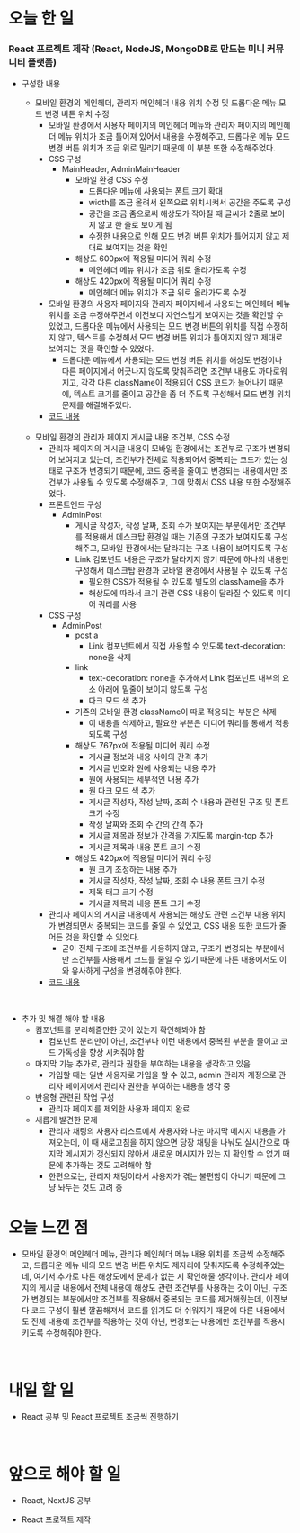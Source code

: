 # 오늘 한 일

### React 프로젝트 제작 (React, NodeJS, MongoDB로 만드는 미니 커뮤니티 플랫폼)

- 구성한 내용

  - 모바일 환경의 메인헤더, 관리자 메인헤더 내용 위치 수정 및 드롭다운 메뉴 모드 변경 버튼 위치 수정
    - 모바일 환경에서 사용자 페이지의 메인헤더 메뉴와 관리자 페이지의 메인헤더 메뉴 위치가 조금 틀어져 있어서 내용을 수정해주고, 드롭다운 메뉴 모드 변경 버튼 위치가 조금 위로 밀리기 때문에 이 부분 또한 수정해주었다.
    - CSS 구성
      - MainHeader, AdminMainHeader
        - 모바일 환경 CSS 수정
          - 드롭다운 메뉴에 사용되는 폰트 크기 확대
          - width를 조금 올려서 왼쪽으로 위치시켜서 공간을 주도록 구성
          - 공간을 조금 줌으로써 해상도가 작아질 때 글씨가 2줄로 보이지 않고 한 줄로 보이게 됨
          - 수정한 내용으로 인해 모드 변경 버튼 위치가 틀어지지 않고 제대로 보여지는 것을 확인
        - 해상도 600px에 적용될 미디어 쿼리 수정
          - 메인헤더 메뉴 위치가 조금 위로 올라가도록 수정
        - 해상도 420px에 적용될 미디어 쿼리 수정
          - 메인헤더 메뉴 위치가 조금 위로 올라가도록 수정
    - 모바일 환경의 사용자 페이지와 관리자 페이지에서 사용되는 메인헤더 메뉴 위치를 조금 수정해주면서 이전보다 자연스럽게 보여지는 것을 확인할 수 있었고, 드롭다운 메뉴에서 사용되는 모드 변경 버튼의 위치를 직접 수정하지 않고, 텍스트를 수정해서 모드 변경 버튼 위치가 틀어지지 않고 제대로 보여지는 것을 확인할 수 있었다.
      - 드롭다운 메뉴에서 사용되는 모드 변경 버튼 위치를 해상도 변경이나 다른 페이지에서 어긋나지 않도록 맞춰주려면 조건부 내용도 까다로워지고, 각각 다른 className이 적용되어 CSS 코드가 늘어나기 때문에, 텍스트 크기를 줄이고 공간을 좀 더 주도록 구성해서 모드 변경 위치 문제를 해결해주었다.
    - [코드 내용](https://github.com/jeongsangtae/mini-community-platform/commit/8d723205550ef22e5d0dd6793c56aca5d4c84137)

  <br />

  - 모바일 환경의 관리자 페이지 게시글 내용 조건부, CSS 수정
    - 관리자 페이지의 게시글 내용이 모바일 환경에서는 조건부로 구조가 변경되어 보여지고 있는데, 조건부가 전체로 적용되어서 중복되는 코드가 있는 상태로 구조가 변경되기 때문에, 코드 중복을 줄이고 변경되는 내용에서만 조건부가 사용될 수 있도록 수정해주고, 그에 맞춰서 CSS 내용 또한 수정해주었다.
    - 프론트엔드 구성
      - AdminPost
        - 게시글 작성자, 작성 날짜, 조회 수가 보여지는 부분에서만 조건부를 적용해서 데스크탑 환경일 때는 기존의 구조가 보여지도록 구성해주고, 모바일 환경에서는 달라지는 구조 내용이 보여지도록 구성
        - Link 컴포넌트 내용은 구조가 달라지지 않기 때문에 하나의 내용만 구성해서 데스크탑 환경과 모바일 환경에서 사용될 수 있도록 구성
          - 필요한 CSS가 적용될 수 있도록 별도의 className을 추가
          - 해상도에 따라서 크기 관련 CSS 내용이 달라질 수 있도록 미디어 쿼리를 사용
    - CSS 구성
      - AdminPost
        - post a
          - Link 컴포넌트에서 직접 사용할 수 있도록 text-decoration: none을 삭제
        - link
          - text-decoration: none을 추가해서 Link 컴포넌트 내부의 요소 아래에 밑줄이 보이지 않도록 구성
          - 다크 모드 색 추가
        - 기존의 모바일 환경 className이 따로 적용되는 부분은 삭제
          - 이 내용을 삭제하고, 필요한 부분은 미디어 쿼리를 통해서 적용되도록 구성
        - 해상도 767px에 적용될 미디어 쿼리 수정
          - 게시글 정보와 내용 사이의 간격 추가
          - 게시글 번호와 원에 사용되는 내용 추가
          - 원에 사용되는 세부적인 내용 추가
          - 원 다크 모드 색 추가
          - 게시글 작성자, 작성 날짜, 조회 수 내용과 관련된 구조 및 폰트 크기 수정
          - 작성 날짜와 조회 수 간의 간격 추가
          - 게시글 제목과 정보가 간격을 가지도록 margin-top 추가
          - 게시글 제목과 내용 폰트 크기 수정
        - 해상도 420px에 적용될 미디어 쿼리 수정
          - 원 크기 조정하는 내용 추가
          - 게시글 작성자, 작성 날짜, 조회 수 내용 폰트 크기 수정
          - 제목 태그 크기 수정
          - 게시글 제목과 내용 폰트 크기 수정
    - 관리자 페이지의 게시글 내용에서 사용되는 해상도 관련 조건부 내용 위치가 변경되면서 중복되는 코드를 줄일 수 있었고, CSS 내용 또한 코드가 줄어든 것을 확인할 수 있었다.
      - 굳이 전체 구조에 조건부를 사용하지 않고, 구조가 변경되는 부분에서만 조건부를 사용해서 코드를 줄일 수 있기 때문에 다른 내용에서도 이와 유사하게 구성을 변경해줘야 한다.
    - [코드 내용](https://github.com/jeongsangtae/mini-community-platform/commit/d5ec45700c76e926108c286ffffaf26532c16526)

<br />

- 추가 및 해결 해야 할 내용
  - 컴포넌트를 분리해줄만한 곳이 있는지 확인해봐야 함
    - 컴포넌트 분리만이 아닌, 조건부나 이런 내용에서 중복된 부분을 줄이고 코드 가독성을 향상 시켜줘야 함
  - 마지막 기능 추가로, 관리자 권한을 부여하는 내용을 생각하고 있음
    - 가입할 때는 일반 사용자로 가입을 할 수 있고, admin 관리자 계정으로 관리자 페이지에서 관리자 권한을 부여하는 내용을 생각 중
  - 반응형 관련된 작업 구성
    - 관리자 페이지를 제외한 사용자 페이지 완료
  - 새롭게 발견한 문제
    - 관리자 채팅의 사용자 리스트에서 사용자와 나눈 마지막 메시지 내용을 가져오는데, 이 때 새로고침을 하지 않으면 당장 채팅을 나눠도 실시간으로 마지막 메시지가 갱신되지 않아서 새로운 메시지가 있는 지 확인할 수 없기 때문에 추가하는 것도 고려해야 함
    - 한편으로는, 관리자 채팅이라서 사용자가 겪는 불편함이 아니기 때문에 그냥 놔두는 것도 고려 중

# 오늘 느낀 점

- 모바일 환경의 메인헤더 메뉴, 관리자 메인헤더 메뉴 내용 위치를 조금씩 수정해주고, 드롭다운 메뉴 내의 모드 변경 버튼 위치도 제자리에 맞춰지도록 수정해주었는데, 여기서 추가로 다른 해상도에서 문제가 없는 지 확인해줄 생각이다. 관리자 페이지의 게시글 내용에서 전체 내용에 해상도 관련 조건부를 사용하는 것이 아닌, 구조가 변경되는 부분에서만 조건부를 적용해서 중복되는 코드를 제거해줬는데, 이전보다 코드 구성이 훨씬 깔끔해져서 코드를 읽기도 더 쉬워지기 때문에 다른 내용에서도 전체 내용에 조건부를 적용하는 것이 아닌, 변경되는 내용에만 조건부를 적용시키도록 수정해줘야 한다.

<br />

# 내일 할 일

- React 공부 및 React 프로젝트 조금씩 진행하기

<br />

# 앞으로 해야 할 일

- React, NextJS 공부

- React 프로젝트 제작
